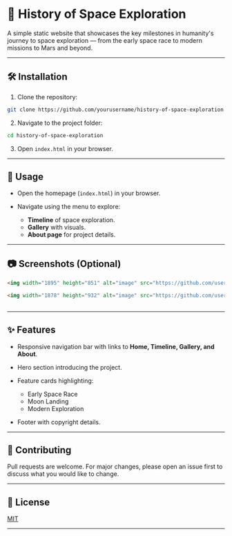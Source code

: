 
# 🚀 History of Space Exploration

A simple static website that showcases the key milestones in humanity's journey to space exploration — from the early space race to modern missions to Mars and beyond.

---

## 🛠️ Installation

1. Clone the repository:

```bash
git clone https://github.com/yourusername/history-of-space-exploration.git
```

2. Navigate to the project folder:

```bash
cd history-of-space-exploration
```

3. Open `index.html` in your browser.

---

## 📖 Usage

* Open the homepage (`index.html`) in your browser.
* Navigate using the menu to explore:

  * **Timeline** of space exploration.
  * **Gallery** with visuals.
  * **About page** for project details.

---

## 📷 Screenshots (Optional)


```markdown
<img width="1895" height="851" alt="image" src="https://github.com/user-attachments/assets/5a04d9ca-f9c3-437c-913f-1794fed82e91" />

<img width="1878" height="932" alt="image" src="https://github.com/user-attachments/assets/2d315469-0f13-44a6-a23c-e5fdfb937f79" />
 
```

---

## ✨ Features

* Responsive navigation bar with links to **Home, Timeline, Gallery, and About**.
* Hero section introducing the project.
* Feature cards highlighting:

  * Early Space Race
  * Moon Landing
  * Modern Exploration
* Footer with copyright details.

---

## 🤝 Contributing

Pull requests are welcome. For major changes, please open an issue first to discuss what you would like to change.

---

## 📜 License

[MIT](LICENSE)

---
